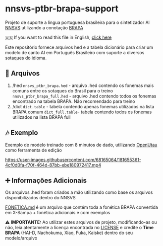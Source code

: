 # nnsvs-ptbr-brapa-support
Projeto de suporte a língua portuguesa brasileira para o sintetizador AI [NNSVS](https://github.com/nnsvs/nnsvs) utilizando a conotação [BRAPA](https://github.com/overdramatic/BRAPA)

🇺🇸 If you want to read this file in English, [click here](#)

Este repositório fornece arquivos hed e a tabela dicionário para criar um modelo de canto AI em Português Brasileiro com suporte a diversos sotaques do idioma. 

## 📄 Arquivos

 1. /hed
	 `nnsvs_ptbr_brapa.hed` - arquivo .hed contendo os fonemas mais comuns entre os sotaques do Brasil para o treino 
	 `nnsvs_ptbr_brapa_full.hed` - arquivo .hed contendo todos os fonemas encontrado na tabela BRAPA. Não recomendado para treino 
 2. /dict
	 `dict.table` - tabela contendo apenas fonemas utilizados na lista BRAPA comum
	 `dict_full.table`- tabela contendo todos os fonemas utilizados na lista BRAPA full

## 🎶 Exemplo
Exemplo de modelo treinado com 8 minutos de dado, utilizando [OpenUtau](https://github.com/stakira/OpenUtau) como ferramenta de edição

https://user-images.githubusercontent.com/68165064/181655361-4cf0d0fa-f70f-464d-87bb-ebe180972417.mp4

## ➕ Informações Adicionais
Os arquivos .hed foram criados a mão utilizando como base os arquivos disponibilizados dentro do NNSVS

[FONETICA.md](https://github.com/overdramatic/nnsvs-ptbr-brapa-support/blob/main/FONETICA.md) é um arquivo que contém toda a fonética BRAPA convertida em X-Sampa + fonética adicionais e com exemplos

⚠️ **IMPORTANTE:** Ao utilizar estes arquivos de projeto, modificando-as ou não, leia atentamente a licença encontrada no [LICENSE](https://github.com/overdramatic/nnsvs-ptbr-brapa-support/blob/main/LICENSE) e credite o **Time BRAPA** (HAI-D, Nachokuma, Xiao, Fuka, Kaiske) dentro do seu modelo/arquivo




